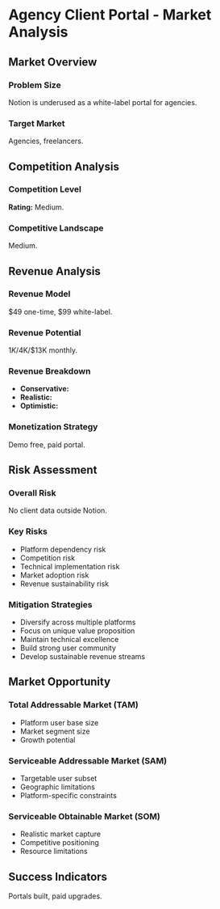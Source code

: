 # Agency Client Portal - Market Analysis

## Market Overview

### Problem Size
Notion is underused as a white-label portal for agencies.

### Target Market
Agencies, freelancers.

## Competition Analysis

### Competition Level
**Rating:** Medium.

### Competitive Landscape
Medium.

## Revenue Analysis

### Revenue Model
$49 one-time, $99 white-label.

### Revenue Potential
$1K/$4K/$13K monthly.

### Revenue Breakdown
- **Conservative:** 
- **Realistic:** 
- **Optimistic:** 

### Monetization Strategy
Demo free, paid portal.

## Risk Assessment

### Overall Risk
No client data outside Notion.

### Key Risks
- Platform dependency risk
- Competition risk
- Technical implementation risk
- Market adoption risk
- Revenue sustainability risk

### Mitigation Strategies
- Diversify across multiple platforms
- Focus on unique value proposition
- Maintain technical excellence
- Build strong user community
- Develop sustainable revenue streams

## Market Opportunity

### Total Addressable Market (TAM)
- Platform user base size
- Market segment size
- Growth potential

### Serviceable Addressable Market (SAM)
- Targetable user subset
- Geographic limitations
- Platform-specific constraints

### Serviceable Obtainable Market (SOM)
- Realistic market capture
- Competitive positioning
- Resource limitations

## Success Indicators
Portals built, paid upgrades.
